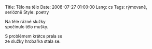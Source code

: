 Title: Tělo na tělo
Date: 2008-07-27 01:00:00
Lang: cs
Tags: rýmovaně, seriózně
Style: poetry

Na těle rázné služky<br>
spočinulo tělo mušky.

S problémem krátce prala se<br>
ze služky hrobařka stala se.
